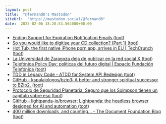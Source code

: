 ```yaml
---
layout: post
title:  "@fernand0's Mastodon"
siteUrl:  "https://mastodon.social/@fernand0"
date:  2025-02-06 18:28:53.564000+00:00
---
```

*  [Ending Support for Expiration Notification Emails ](https://letsencrypt.org/2025/01/22/ending-expiration-emails) ([toot](https://mastodon.social/@fernand0/113958357143481756))
*  [So you would like to digitise your CD collection? (Part 1) ](https://dev.to/fernand0/so-you-would-like-to-digitise-your-cd-collection-part-1-4i2) ([toot](https://mastodon.social/@fernand0/113958332362728888))
*  [Hot Tub, the first native iPhone porn app, arrives in EU \| TechCrunch ](https://techcrunch.com/2025/02/03/hot-tub-the-first-native-iphone-porn-app-arrives-in-eu) ([toot](https://mastodon.social/@fernand0/113958146680341251))
*  [La Universidad de Zaragoza deja de publicar en la red social X ](https://www.unizar.es/actualidad/vernoticia_ng.php?id=8788) ([toot](https://mastodon.social/@fernand0/113957820928711572))
*  [Telefónica Policy Day: políticas del futuro digital \| Espacio Fundación Telefónica ](https://espacio.fundaciontelefonica.com/evento/playbook-las-politicas-que-definen-el-futuro-digital) ([toot](https://mastodon.social/@fernand0/113957633527801206))
*  [TDD in Legacy Code - ATDD for System API Redesign ](https://journal.optivem.com/p/atdd-in-legacy-code-system-api-redesig) ([toot](https://mastodon.social/@fernand0/113956940177714605))
*  [GitHub - kspalaiologos/bzip3: A better and stronger spiritual successor to BZip2. ](https://github.com/kspalaiologos/bzip) ([toot](https://mastodon.social/@fernand0/113956626145370039))
*  [Protocolo de Seguridad Planetaria. Seguro que los Soimpson tienen un capítulo sobre eso ](https://mastodon.social/@fernand0/113956494707993496) ([toot](https://mastodon.social/@fernand0/113956494707993496))
*  [GitHub - lightpanda-io/browser: Lightpanda: the headless browser designed for AI and automation ](https://github.com/lightpanda-io/browse) ([toot](https://mastodon.social/@fernand0/113956447846879246))
*  [400 million downloads, and counting... - The Document Foundation Blog ](https://blog.documentfoundation.org/blog/2025/01/30/400-million-downloads-and-counting) ([toot](https://mastodon.social/@fernand0/113956275738219829))
